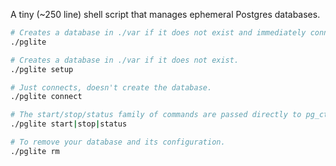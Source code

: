 A tiny (~250 line) shell script that manages ephemeral Postgres databases.

```bash
# Creates a database in ./var if it does not exist and immediately connects.
./pglite

# Creates a database in ./var if it does not exist.
./pglite setup

# Just connects, doesn't create the database.
./pglite connect

# The start/stop/status family of commands are passed directly to pg_ctl.
./pglite start|stop|status

# To remove your database and its configuration.
./pglite rm
```
